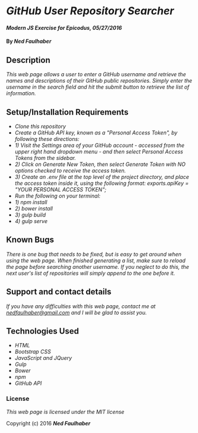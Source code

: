 # _GitHub User Repository Searcher_

#### _Modern JS Exercise for Epicodus, 05/27/2016_

#### By _**Ned Faulhaber**_

## Description

_This web page allows a user to enter a GitHub username and retrieve the names and descriptions of their GitHub public repositories. Simply enter the username in the search field and hit the submit button to retrieve the list of information._

## Setup/Installation Requirements

* _Clone this repository_
* _Create a GitHub API key, known as a "Personal Access Token", by following these directions:_
*  _1) Visit the Settings area of your GitHub account - accessed from the upper right hand dropdown menu - and then select Personal Access Tokens from the sidebar._
*  _2) Click on Generate New Token, then select Generate Token with NO options checked to receive the access token._
*  _3) Create an .env file at the top level of the project directory, and place the access token inside it, using the following format: exports.apiKey = "YOUR PERSONAL ACCESS TOKEN";_
* _Run the following on your terminal:_
*  _1) npm install_
*  _2) bower install_
*  _3) gulp build_
*  _4) gulp serve_

## Known Bugs

_There is one bug that needs to be fixed, but is easy to get around when using the web page.  When finished generating a list, make sure to reload the page before searching another username.  If you neglect to do this, the next user's list of repositories will simply append to the one before it._

## Support and contact details

_If you have any difficulties with this web page, contact me at nedfaulhaber@gmail.com and I will be glad to assist you._

## Technologies Used

* _HTML_
* _Bootstrap CSS_
* _JavaScript and JQuery_
* _Gulp_
* _Bower_
* _npm_
* _GitHub API_

### License

*This web page is licensed under the MIT license*

Copyright (c) 2016 **_Ned Faulhaber_**
